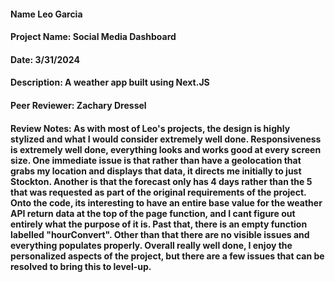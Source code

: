 #### Name Leo Garcia
#### Project Name: Social Media Dashboard
#### Date: 3/31/2024
#### Description: A weather app built using Next.JS
#### Peer Reviewer: Zachary Dressel
#### Review Notes: As with most of Leo's projects, the design is highly stylized and what I would consider extremely well done. Responsiveness is extremely well done, everything looks and works good at every screen size. One immediate issue is that rather than have a geolocation that grabs my location and displays that data, it directs me initially to just Stockton. Another is that the forecast only has 4 days rather than the 5 that was requested as part of the original requirements of the project. Onto the code, its interesting to have an entire base value for the weather API return data at the top of the page function, and I cant figure out entirely what the purpose of it is. Past that, there is an empty function labelled "hourConvert". Other than that there are no visible issues and everything populates properly. Overall really well done, I enjoy the personalized aspects of the project, but there are a few issues that can be resolved to bring this to level-up. 
